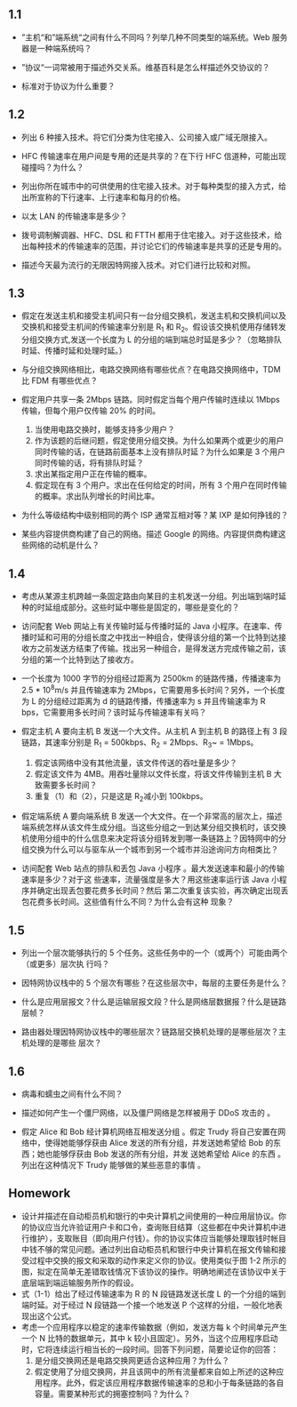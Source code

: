 ## 1.1

- ”主机“和”端系统“之间有什么不同吗？列举几种不同类型的端系统。Web 服务器是一种端系统吗？

-  ”协议“一词常被用于描述外交关系。维基百科是怎么样描述外交协议的？

-  标准对于协议为什么重要？

## 1.2

-  列出 6 种接入技术。将它们分类为住宅接入、公司接入或广域无限接入。

- HFC 传输速率在用户间是专用的还是共享的？在下行 HFC 信道种，可能出现碰撞吗？为什么？

- 列出你所在城市中的可供使用的住宅接入技术。对于每种类型的接入方式，给出所宣称的下行速率、上行速率和每月的价格。

- 以太 LAN 的传输速率是多少？

- 拨号调制解调器、HFC、DSL 和 FTTH 都用于住宅接入。对于这些技术，给出每种技术的传输速率的范围，并讨论它们的传输速率是共享的还是专用的。

- 描述今天最为流行的无限因特网接入技术。对它们进行比较和对照。

## 1.3

- 假定在发送主机和接受主机间只有一台分组交换机，发送主机和交换机间以及交换机和接受主机间的传输速率分别是 R<sub>1</sub> 和 R<sub>2</sub>。假设该交换机使用存储转发分组交换方式,发送一个长度为 L 的分组的端到端总时延是多少？（忽略排队时延、传播时延和处理时延。）

- 与分组交换网络相比，电路交换网络有哪些优点？在电路交换网络中，TDM 比 FDM 有哪些优点？

- 假定用户共享一条 2Mbps 链路。同时假定当每个用户传输时连续以 1Mbps 传输，但每个用户仅传输 20% 的时间。
  1. 当使用电路交换时，能够支持多少用户？
  2. 作为该题的后继问题，假定使用分组交换。为什么如果两个或更少的用户同时传输的话，在链路前面基本上没有排队时延？为什么如果是 3 个用户同时传输的话，将有排队时延？
  3. 求出某指定用户正在传输的概率。
  4. 假定现在有 3 个用户。求出在任何给定的时间，所有 3 个用户在同时传输的概率。求出队列增长的时间比率。

- 为什么等级结构中级别相同的两个 ISP 通常互相对等？某 IXP 是如何挣钱的？

- 某些内容提供商构建了自己的网络。描述 Google 的网络。内容提供商构建这些网络的动机是什么？

## 1.4

- 考虑从某源主机跨越一条固定路由向某目的主机发送一分组。列出端到端时延种的时延组成部分。这些时延中哪些是固定的，哪些是变化的？

- 访问配套 Web 网站上有关传输时延与传播时延的 Java 小程序。在速率、传播时延和可用的分组长度之中找出一种组合，使得该分组的第一个比特到达接收方之前发送方结束了传输。找出另一种组合，是得发送方完成传输之前，该分组的第一个比特到达了接收方。

- 一个长度为 1000 字节的分组经过距离为 2500km 的链路传播，传播速率为 2.5 * 10<sup>8</sup>m/s 并且传输速率为 2Mbps，它需要用多长时间？另外，一个长度为 L 的分组经过距离为 d 的链路传播，传播速率为 s 并且传输速率为 R bps，它需要用多长时间？该时延与传输速率有关吗？

- 假定主机 A 要向主机 B 发送一个大文件。从主机 A 到主机 B 的路径上有 3 段链路，其速率分别是 R<sub>1</sub> = 500kbps、R<sub>2</sub> = 2Mbps、R<sub>3</sub>~ = 1Mbps。
  1. 假定该网络中没有其他流量，该文件传送的吞吐量是多少？
  2. 假定该文件为 4MB。用吞吐量除以文件长度，将该文件传输到主机 B 大致需要多长时间？
  3. 重复（1）和（2），只是这是 R<sub>2</sub>减小到 100kbps。

- 假定端系统 A 要向端系统 B 发送一个大文件。在一个非常高的层次上，描述端系统怎样从该文件生成分组。当这些分组之一到达某分组交换机时，该交换机使用分组中的什么信息来决定将该分组转发到哪一条链路上？因特网中的分组交换为什么可以与驱车从一个城市到另一个城市并沿途询问方向相类比？

- 访间配套 Web 站点的排队和丢包 Java 小程序 。最大发送速率和最小的传输速率是多少？对于这
  些速率，流量强度是多大？用这些速率运行该 Java 小程序并确定出现丢包要花费多长时间？然后
  第二次重复该实验，再次确定出现丢包花费多长时间。这些值有什么不同？为什么会有这种
  现象？

## 1.5

- 列出一个层次能够执行的 5 个任务。这些任务中的一个（或两个）可能由两个（或更多）层次执
  行吗？

- 因特网协议栈中的 5 个层次有哪些？在这些层次中，每层的主要任务是什么？

- 什么是应用层报文？什么是运输层报文段？什么是网络层数据报？什么是链路层帧？

- 路由器处理因特网协议栈中的哪些层次？链路层交换机处理的是哪些层次？主机处理的是哪些
  层次？

## 1.6

- 病毒和蠕虫之间有什么不同？

- 描述如何产生一个僵尸网络，以及僵尸网络是怎样被用于 DDoS 攻击的 。

- 假定 Alice 和 Bob 经计算机网络互相发送分组 。假定 Trudy 将自己安置在网络中，使得她能够俘获由
  Alice 发送的所有分组，并发送她希望给 Bob 的东西；她也能够俘获由 Bob 发送的所有分组，并发
  送她希望给 Alice 的东西 。列出在这种情况下 Trudy 能够做的某些恶意的事情 。

## Homework

- 设计并描述在自动柜员机和银行的中央计算机之间使用的一种应用层协议。你的协议应当允许验证用户卡和口令，查询账目结算（这些都在中央计算机中进行维护），支取账目（即向用户付钱）。你的协议实体应当能够处理取钱时帐目中钱不够的常见问题。通过列出自动柜员机和银行中央计算机在报文传输和接受过程中交换的报文和采取的动作来定义你的协议。使用类似于图 1-2 所示的图，拟定在简单无差错取钱情况下该协议的操作。明确地阐述在该协议中关于底层端到端运输服务所作的假设。
- 式（1-1）给出了经过传输速率为 R 的 N 段链路发送长度 L 的一个分组的端到端时延。对于经过 N 段链路一个接一个地发送 P 个这样的分组，一般化地表现出这个公式。
- 考虑一个应用程序以稳定的速率传输数据（例如，发送方每 k 个时间单元产生一个 N 比特的数据单元，其中 k 较小且固定）。另外，当这个应用程序启动时，它将连续运行相当长的一段时间。回答下列问题，简要论证你的回答：
  1. 是分组交换网还是电路交换网更适合这种应用？为什么？
  2. 假定使用了分组交换网，并且该网中的所有流量都来自如上所述的这种应用程序。此外，假定该应用程序数据传输速率的总和小于每条链路的各自容量。需要某种形式的拥塞控制吗？为什么？

